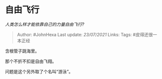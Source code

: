 # 自由飞行
*人类怎么样才能依靠自己的力量自由飞行?*

> Author: #JohnHexa
Last update: *23/07/2021* 
Links: 
Tags:  #皮得还很一本正经 

 
含根管子跳海里。

那个不折不扣是自由飞翔。

问题是这个另外取了个名叫“游泳”。



